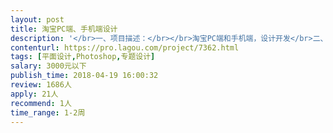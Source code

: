 ```yaml
---                
layout: post       
title: 淘宝PC端、手机端设计           
description: '</br>一、项目描述：</br></br>淘宝PC端和手机端，设计开发</br>二、主要功能点：</br>店招设计、首页设计、产品详情页设计、专题页设计、促销模板设计</br>'     
contenturl: https://pro.lagou.com/project/7362.html      
tags: [平面设计,Photoshop,专题设计]            
salary: 3000元以下          
publish_time: 2018-04-19 16:00:32         
review: 1686人                   
apply: 21人                   
recommend: 1人                   
time_range: 1-2周              
---                 
```

